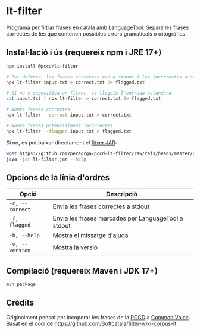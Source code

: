# lt-filter

Programa per filtrar frases en català amb LanguageTool. Separa les frases correctes de les que contenen possibles errors gramaticals o ortogràfics.

## Instal·lació i ús (requereix npm i JRE 17+)

```bash
npm install @pccd/lt-filter
```

```bash
# Per defecte, les frases correctes van a stdout i les incorrectes a stderr
npx lt-filter input.txt > correct.txt 2> flagged.txt

# Si no s'especifica un fitxer, es llegeix l'entrada estàndard
cat input.txt | npx lt-filter > correct.txt 2> flagged.txt

# Només frases correctes
npx lt-filter --correct input.txt > correct.txt

# Només frases potencialment incorrectes
npx lt-filter --flagged input.txt > flagged.txt
```

Si no, es pot baixar directament el [fitxer JAR](bin/lt-filter.jar):

```bash
wget https://github.com/pereorga/pccd-lt-filter/raw/refs/heads/master/bin/lt-filter.jar
java -jar lt-filter.jar --help
```

## Opcions de la línia d'ordres

| Opció           | Descripció                                          |
| --------------- | --------------------------------------------------- |
| `-c, --correct` | Envia les frases correctes a stdout                 |
| `-f, --flagged` | Envia les frases marcades per LanguageTool a stdout |
| `-h, --help`    | Mostra el missatge d'ajuda                          |
| `-v, --version` | Mostra la versió                                    |

## Compilació (requereix Maven i JDK 17+)

```bash
mvn package
```

## Crèdits

Originalment pensat per incoporar les frases de la [PCCD](https://pccd.dites.cat/) a
[Common Voice](https://github.com/common-voice/common-voice). Basat en el codi de
https://github.com/Softcatala/filter-wiki-corpus-lt

